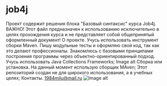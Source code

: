 # job4j
Проект содержит решения блока "Базовый синтаксис" курса Job4j.
ВАЖНО! Этот файл предназначен к использованию исключительно в целях прохождения курса и не представляет собой общепринятый оформленный документ! О проекте. Учусь использовать инструмент сборки Maven. Пишу модульные тесты и оформляю свой код, так как это делают профессионалы. Знакомлюсь с базовыми принципами построения программы через объектно-ориентированный подход. Учусь использовать Java Collections Frameworks; Image alt Сборка или установка. На данный момент использую сборщик MAven; Этот репозиторий создан не для широкого использования, а в учебных целях; Контакты. 1984milu@mail.ru
![Image alt](https://github.com/{username}/{repository}/raw/{branch}/{path}/image.png)

